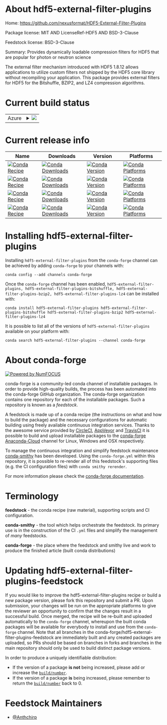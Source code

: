 About hdf5-external-filter-plugins
==================================

Home: https://github.com/nexusformat/HDF5-External-Filter-Plugins

Package license: MIT AND LicenseRef-HDF5 AND BSD-3-Clause

Feedstock license: BSD-3-Clause

Summary: Provides dynamically loadable compression filters for HDF5 that are
popular for photon or neutron science


The external filter mechanism introduced with HDF5 1.8.12 allows
applications to utilize custom filters not shipped by the HDF5
core library without recompiling your application. This package
provides external filters for HDF5 for the Bitshuffle, BZIP2,
and LZ4 compression algorithms.


Current build status
====================


<table>
    
  <tr>
    <td>Azure</td>
    <td>
      <details>
        <summary>
          <a href="https://dev.azure.com/conda-forge/feedstock-builds/_build/latest?definitionId=8427&branchName=master">
            <img src="https://dev.azure.com/conda-forge/feedstock-builds/_apis/build/status/hdf5-external-filter-plugins-feedstock?branchName=master">
          </a>
        </summary>
        <table>
          <thead><tr><th>Variant</th><th>Status</th></tr></thead>
          <tbody><tr>
              <td>linux_64</td>
              <td>
                <a href="https://dev.azure.com/conda-forge/feedstock-builds/_build/latest?definitionId=8427&branchName=master">
                  <img src="https://dev.azure.com/conda-forge/feedstock-builds/_apis/build/status/hdf5-external-filter-plugins-feedstock?branchName=master&jobName=linux&configuration=linux_64_" alt="variant">
                </a>
              </td>
            </tr><tr>
              <td>osx_64</td>
              <td>
                <a href="https://dev.azure.com/conda-forge/feedstock-builds/_build/latest?definitionId=8427&branchName=master">
                  <img src="https://dev.azure.com/conda-forge/feedstock-builds/_apis/build/status/hdf5-external-filter-plugins-feedstock?branchName=master&jobName=osx&configuration=osx_64_" alt="variant">
                </a>
              </td>
            </tr><tr>
              <td>win_64</td>
              <td>
                <a href="https://dev.azure.com/conda-forge/feedstock-builds/_build/latest?definitionId=8427&branchName=master">
                  <img src="https://dev.azure.com/conda-forge/feedstock-builds/_apis/build/status/hdf5-external-filter-plugins-feedstock?branchName=master&jobName=win&configuration=win_64_" alt="variant">
                </a>
              </td>
            </tr>
          </tbody>
        </table>
      </details>
    </td>
  </tr>
</table>

Current release info
====================

| Name | Downloads | Version | Platforms |
| --- | --- | --- | --- |
| [![Conda Recipe](https://img.shields.io/badge/recipe-hdf5--external--filter--plugins-green.svg)](https://anaconda.org/conda-forge/hdf5-external-filter-plugins) | [![Conda Downloads](https://img.shields.io/conda/dn/conda-forge/hdf5-external-filter-plugins.svg)](https://anaconda.org/conda-forge/hdf5-external-filter-plugins) | [![Conda Version](https://img.shields.io/conda/vn/conda-forge/hdf5-external-filter-plugins.svg)](https://anaconda.org/conda-forge/hdf5-external-filter-plugins) | [![Conda Platforms](https://img.shields.io/conda/pn/conda-forge/hdf5-external-filter-plugins.svg)](https://anaconda.org/conda-forge/hdf5-external-filter-plugins) |
| [![Conda Recipe](https://img.shields.io/badge/recipe-hdf5--external--filter--plugins--bitshuffle-green.svg)](https://anaconda.org/conda-forge/hdf5-external-filter-plugins-bitshuffle) | [![Conda Downloads](https://img.shields.io/conda/dn/conda-forge/hdf5-external-filter-plugins-bitshuffle.svg)](https://anaconda.org/conda-forge/hdf5-external-filter-plugins-bitshuffle) | [![Conda Version](https://img.shields.io/conda/vn/conda-forge/hdf5-external-filter-plugins-bitshuffle.svg)](https://anaconda.org/conda-forge/hdf5-external-filter-plugins-bitshuffle) | [![Conda Platforms](https://img.shields.io/conda/pn/conda-forge/hdf5-external-filter-plugins-bitshuffle.svg)](https://anaconda.org/conda-forge/hdf5-external-filter-plugins-bitshuffle) |
| [![Conda Recipe](https://img.shields.io/badge/recipe-hdf5--external--filter--plugins--bzip2-green.svg)](https://anaconda.org/conda-forge/hdf5-external-filter-plugins-bzip2) | [![Conda Downloads](https://img.shields.io/conda/dn/conda-forge/hdf5-external-filter-plugins-bzip2.svg)](https://anaconda.org/conda-forge/hdf5-external-filter-plugins-bzip2) | [![Conda Version](https://img.shields.io/conda/vn/conda-forge/hdf5-external-filter-plugins-bzip2.svg)](https://anaconda.org/conda-forge/hdf5-external-filter-plugins-bzip2) | [![Conda Platforms](https://img.shields.io/conda/pn/conda-forge/hdf5-external-filter-plugins-bzip2.svg)](https://anaconda.org/conda-forge/hdf5-external-filter-plugins-bzip2) |
| [![Conda Recipe](https://img.shields.io/badge/recipe-hdf5--external--filter--plugins--lz4-green.svg)](https://anaconda.org/conda-forge/hdf5-external-filter-plugins-lz4) | [![Conda Downloads](https://img.shields.io/conda/dn/conda-forge/hdf5-external-filter-plugins-lz4.svg)](https://anaconda.org/conda-forge/hdf5-external-filter-plugins-lz4) | [![Conda Version](https://img.shields.io/conda/vn/conda-forge/hdf5-external-filter-plugins-lz4.svg)](https://anaconda.org/conda-forge/hdf5-external-filter-plugins-lz4) | [![Conda Platforms](https://img.shields.io/conda/pn/conda-forge/hdf5-external-filter-plugins-lz4.svg)](https://anaconda.org/conda-forge/hdf5-external-filter-plugins-lz4) |

Installing hdf5-external-filter-plugins
=======================================

Installing `hdf5-external-filter-plugins` from the `conda-forge` channel can be achieved by adding `conda-forge` to your channels with:

```
conda config --add channels conda-forge
```

Once the `conda-forge` channel has been enabled, `hdf5-external-filter-plugins, hdf5-external-filter-plugins-bitshuffle, hdf5-external-filter-plugins-bzip2, hdf5-external-filter-plugins-lz4` can be installed with:

```
conda install hdf5-external-filter-plugins hdf5-external-filter-plugins-bitshuffle hdf5-external-filter-plugins-bzip2 hdf5-external-filter-plugins-lz4
```

It is possible to list all of the versions of `hdf5-external-filter-plugins` available on your platform with:

```
conda search hdf5-external-filter-plugins --channel conda-forge
```


About conda-forge
=================

[![Powered by NumFOCUS](https://img.shields.io/badge/powered%20by-NumFOCUS-orange.svg?style=flat&colorA=E1523D&colorB=007D8A)](http://numfocus.org)

conda-forge is a community-led conda channel of installable packages.
In order to provide high-quality builds, the process has been automated into the
conda-forge GitHub organization. The conda-forge organization contains one repository
for each of the installable packages. Such a repository is known as a *feedstock*.

A feedstock is made up of a conda recipe (the instructions on what and how to build
the package) and the necessary configurations for automatic building using freely
available continuous integration services. Thanks to the awesome service provided by
[CircleCI](https://circleci.com/), [AppVeyor](https://www.appveyor.com/)
and [TravisCI](https://travis-ci.com/) it is possible to build and upload installable
packages to the [conda-forge](https://anaconda.org/conda-forge)
[Anaconda-Cloud](https://anaconda.org/) channel for Linux, Windows and OSX respectively.

To manage the continuous integration and simplify feedstock maintenance
[conda-smithy](https://github.com/conda-forge/conda-smithy) has been developed.
Using the ``conda-forge.yml`` within this repository, it is possible to re-render all of
this feedstock's supporting files (e.g. the CI configuration files) with ``conda smithy rerender``.

For more information please check the [conda-forge documentation](https://conda-forge.org/docs/).

Terminology
===========

**feedstock** - the conda recipe (raw material), supporting scripts and CI configuration.

**conda-smithy** - the tool which helps orchestrate the feedstock.
                   Its primary use is in the construction of the CI ``.yml`` files
                   and simplify the management of *many* feedstocks.

**conda-forge** - the place where the feedstock and smithy live and work to
                  produce the finished article (built conda distributions)


Updating hdf5-external-filter-plugins-feedstock
===============================================

If you would like to improve the hdf5-external-filter-plugins recipe or build a new
package version, please fork this repository and submit a PR. Upon submission,
your changes will be run on the appropriate platforms to give the reviewer an
opportunity to confirm that the changes result in a successful build. Once
merged, the recipe will be re-built and uploaded automatically to the
`conda-forge` channel, whereupon the built conda packages will be available for
everybody to install and use from the `conda-forge` channel.
Note that all branches in the conda-forge/hdf5-external-filter-plugins-feedstock are
immediately built and any created packages are uploaded, so PRs should be based
on branches in forks and branches in the main repository should only be used to
build distinct package versions.

In order to produce a uniquely identifiable distribution:
 * If the version of a package **is not** being increased, please add or increase
   the [``build/number``](https://conda.io/docs/user-guide/tasks/build-packages/define-metadata.html#build-number-and-string).
 * If the version of a package **is** being increased, please remember to return
   the [``build/number``](https://conda.io/docs/user-guide/tasks/build-packages/define-metadata.html#build-number-and-string)
   back to 0.

Feedstock Maintainers
=====================

* [@Anthchirp](https://github.com/Anthchirp/)

